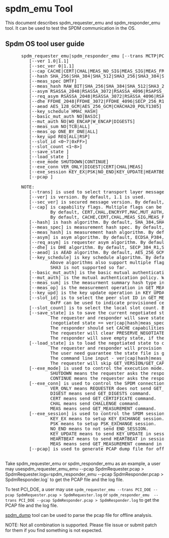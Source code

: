 # spdm_emu Tool

This document describes spdm_requester_emu and spdm_responder_emu tool. It can be used to test the SPDM communication in the OS.

## Spdm OS tool user guide

   <pre>
      spdm_requester_emu|spdm_responder_emu [--trans MCTP|PCI_DOE]
         [--ver 1.0|1.1]
         [--sec_ver 0|1.1]
         [--cap CACHE|CERT|CHAL|MEAS_NO_SIG|MEAS_SIG|MEAS_FRESH|ENCRYPT|MAC|MUT_AUTH|KEY_EX|PSK|PSK_WITH_CONTEXT|ENCAP|HBEAT|KEY_UPD|HANDSHAKE_IN_CLEAR|PUB_KEY_ID]
         [--hash SHA_256|SHA_384|SHA_512|SHA3_256|SHA3_384|SHA3_512]
         [--meas_spec DMTF]
         [--meas_hash RAW_BIT|SHA_256|SHA_384|SHA_512|SHA3_256|SHA3_384|SHA3_512]
         [--asym RSASSA_2048|RSASSA_3072|RSASSA_4096|RSAPSS_2048|RSAPSS_3072|RSAPSS_4096|ECDSA_P256|ECDSA_P384|ECDSA_P521]
         [--req_asym RSASSA_2048|RSASSA_3072|RSASSA_4096|RSAPSS_2048|RSAPSS_3072|RSAPSS_4096|ECDSA_P256|ECDSA_P384|ECDSA_P521]
         [--dhe FFDHE_2048|FFDHE_3072|FFDHE_4096|SECP_256_R1|SECP_384_R1|SECP_521_R1]
         [--aead AES_128_GCM|AES_256_GCM|CHACHA20_POLY1305]
         [--key_schedule HMAC_HASH]
         [--basic_mut_auth NO|BASIC]
         [--mut_auth NO|WO_ENCAP|W_ENCAP|DIGESTS]
         [--meas_sum NO|TCB|ALL]
         [--meas_op ONE_BY_ONE|ALL]
         [--key_upd REQ|ALL|RSP]
         [--slot_id <0~7|0xFF>]
         [--slot_count <1~8>]
         [--save_state <NegotiateStateFileName>]
         [--load_state <NegotiateStateFileName>]
         [--exe_mode SHUTDOWN|CONTINUE]
         [--exe_conn VER_ONLY|DIGEST|CERT|CHAL|MEAS]
         [--exe_session KEY_EX|PSK|NO_END|KEY_UPDATE|HEARTBEAT|MEAS]
         [--pcap <PcapFileName>]

      NOTE:
         [--trans] is used to select transport layer message. By default, MCTP is used.
         [--ver] is version. By default, 1.1 is used.
         [--sec_ver] is secured message version. By default, 1.1 is used. 0 means no secured message version negotiation.
         [--cap] is capability flags. Multiple flags can be set together. Please use ',' for them.
                 By default, CERT,CHAL,ENCRYPT,MAC,MUT_AUTH,KEY_EX,PSK,ENCAP,HBEAT,KEY_UPD,HANDSHAKE_IN_CLEAR is used for Requester.
                 By default, CACHE,CERT,CHAL,MEAS_SIG,MEAS_FRESH,ENCRYPT,MAC,MUT_AUTH,KEY_EX,PSK_WITH_CONTEXT,ENCAP,HBEAT,KEY_UPD,HANDSHAKE_IN_CLEAR is used for Responder.
         [--hash] is hash algorithm. By default, SHA_384,SHA_256 is used.
         [--meas_spec] is measurement hash spec. By default, DMTF is used.
         [--meas_hash] is measurement hash algorithm. By default, SHA_512,SHA_384,SHA_256 is used.
         [--asym] is asym algorithm. By default, ECDSA_P384,ECDSA_P256 is used.
         [--req_asym] is requester asym algorithm. By default, RSAPSS_3072,RSAPSS_2048,RSASSA_3072,RSASSA_2048 is used.
         [--dhe] is DHE algorithm. By default, SECP_384_R1,SECP_256_R1,FFDHE_3072,FFDHE_2048 is used.
         [--aead] is AEAD algorithm. By default, AES_256_GCM,CHACHA20_POLY1305 is used.
         [--key_schedule] is key schedule algorithm. By default, HMAC_HASH is used.
                 Above algorithms also support multiple flags. Please use ',' for them.
                 SHA3 is not supported so far.
         [--basic_mut_auth] is the basic mutual authentication policy. BASIC is used in CHALLENGE_AUTH. By default, BASIC is used.
         [--mut_auth] is the mutual authentication policy. WO_ENCAP, W_ENCAP or DIGESTS is used in KEY_EXCHANGE_RSP. By default, W_ENCAP is used.
         [--meas_sum] is the measurment summary hash type in CHALLENGE_AUTH, KEY_EXCHANGE_RSP and PSK_EXCHANGE_RSP. By default, ALL is used.
         [--meas_op] is the measurement operation in GET_MEASUREMEMT. By default, ONE_BY_ONE is used.
         [--key_upd] is the key update operation in KEY_UPDATE. By default, ALL is used. RSP will trigger encapsulated KEY_UPDATE.
         [--slot_id] is to select the peer slot ID in GET_MEASUREMENT, CHALLENGE_AUTH, KEY_EXCHANGE and FINISH. By default, 0 is used.
                 0xFF can be used to indicate provisioned certificate chain. No GET_CERTIFICATE is needed.
         [--slot_count] is to select the local slot count. By default, 3 is used.
         [--save_state] is to save the current negotiated state to a write-only file.
                 The requester and responder will save state after GET_VERSION/GET_CAPABILLITIES/NEGOTIATE_ALGORITHMS.
                 (negotiated state == ver|cap|hash|meas_spec|meas_hash|asym|req_asym|dhe|aead|key_schedule)
                 The responder should set CACHE capabilities, otherwise the state will not be saved.
                 The requester will clear PRESERVE_NEGOTIATED_STATE_CLEAR bit in END_SESSION to preserve, otherwise this bit is set.
                 The responder will save empty state, if the requester sets PRESERVE_NEGOTIATED_STATE_CLEAR bit in END_SESSION.
         [--load_state] is to load the negotiated state to current session from a read-only file.
                 The requester and responder will provision the state just after SPDM context is created.
                 The user need guarantee the state file is gnerated correctly.
                 The command line input - ver|cap|hash|meas_spec|meas_hash|asym|req_asym|dhe|aead|key_schedule are ignored.
                 The requester will skip GET_VERSION/GET_CAPABILLITIES/NEGOTIATE_ALGORITHMS.
         [--exe_mode] is used to control the execution mode. By default, it is SHUTDOWN.
                 SHUTDOWN means the requester asks the responder to stop.
                 CONTINUE means the requester asks the responder to preserve the current SPDM context.
         [--exe_conn] is used to control the SPDM connection. By default, it is DIGEST,CERT,CHAL,MEAS.
                 VER_ONLY means REQUESTER does not send GET_CAPABILITIES/NEGOTIATE_ALGORITHMS. It is used for quick symmetric authentication with PSK.
                 DIGEST means send GET_DIGESTS command.
                 CERT means send GET_CERTIFICATE command.
                 CHAL means send CHALLENGE command.
                 MEAS means send GET_MEASUREMENT command.
         [--exe_session] is used to control the SPDM session. By default, it is KEY_EX,PSK,KEY_UPDATE,HEARTBEAT,MEAS.
                 KEY_EX means to setup KEY_EXCHANGE session.
                 PSK means to setup PSK_EXCHANGE session.
                 NO_END means to not send END_SESSION.
                 KEY_UPDATE means to send KEY_UPDATE in session.
                 HEARTBEAT means to send HEARTBEAT in session.
                 MEAS means send GET_MEASUREMENT command in session.
         [--pcap] is used to generate PCAP dump file for offline analysis.
   </pre>

   Take spdm_requester_emu or spdm_responder_emu as an example, a user may usespdm_requester_emu_emu --pcap SpdmRequester.pcap > SpdmRequester.log` or `spdm_responder_emu --pcap SpdmResponder.pcap > SpdmResponder.log` to get the PCAP file and the log file.

   To test PCI_DOE, a user may use `spdm_requester_emu --trans PCI_DOE --pcap SpdmRequester.pcap > SpdmRequester.log` or `spdm_responder_emu  --trans PCI_DOE --pcap SpdmResponder.pcap > SpdmResponder.log` to get the PCAP file and the log file.

   [spdm_dump](https://github.com/DMTF/spdm-dump/blob/main/doc/spdm_dump.md) tool can be used to parse the pcap file for offline analysis.

   NOTE: Not all combination is supported. Please file issue or submit patch for them if you find something is not expected.
